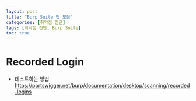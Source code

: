 ```yaml
---
layout: post
title: "Burp Suite 팁 모음"
categories: [취약점 진단]
tags: [취약점 진단, Burp Suite]
toc: true
---
```


# Recorded Login 
- 테스트하는 방법 
https://portswigger.net/burp/documentation/desktop/scanning/recorded-logins